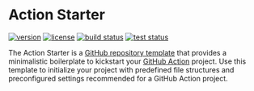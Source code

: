 # Action Starter

[![version](https://img.shields.io/github/v/release/threeal/action-starter?style=flat-square)](https://github.com/threeal/action-starter/releases)
[![license](https://img.shields.io/github/license/threeal/action-starter?style=flat-square)](./LICENSE)
[![build status](https://img.shields.io/github/actions/workflow/status/threeal/action-starter/build.yaml?branch=main&label=build&style=flat-square)](https://github.com/threeal/action-starter/actions/workflows/build.yaml)
[![test status](https://img.shields.io/github/actions/workflow/status/threeal/action-starter/test.yaml?branch=main&label=test&style=flat-square)](https://github.com/threeal/action-starter/actions/workflows/test.yaml)

The Action Starter is a [GitHub repository template](https://docs.github.com/en/repositories/creating-and-managing-repositories/creating-a-repository-from-a-template) that provides a minimalistic boilerplate to kickstart your [GitHub Action](https://github.com/features/actions) project.
Use this template to initialize your project with predefined file structures and preconfigured settings recommended for a GitHub Action project.
